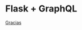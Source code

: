 # Flask + GraphQL
[Gracias](https://medium.com/@marvinkome/creating-a-graphql-server-with-flask-ae767c7e2525]) 